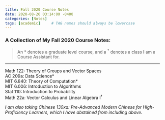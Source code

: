```yaml
---
title: Fall 2020 Course Notes
date: 2020-08-26 03:14:00 -0400
categories: [Notes]
tags: [academic]     # TAG names should always be lowercase
---
```


### A Collection of My Fall 2020 Course Notes:
> An \* denotes a graduate level course, and a <sup>†</sup> denotes a class I am a Course Assistant for.
* * *

Math 122: Theory of Groups and Vector Spaces <br/>
AC 209a: Data Science* <br/>
MIT 6.840: Theory of Computation* <br/>
MIT 6.006: Introduction to Algorithms <br/>
Stat 110: Introduction to Probability <br/>
Math 22a: Vector Calculus and Linear Algebra I<sup>†</sup> <br/>

*I am also taking Chinese 130xa: Pre-Advanced Modern Chinese for High-Proficiency Learners, which I have abstained from including above.*
